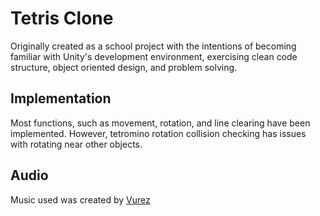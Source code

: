 # Tetris Clone
Originally created as a school project with the intentions of becoming familiar with Unity's development environment, exercising clean code structure, object oriented design, and problem solving.

## Implementation
Most functions, such as movement, rotation, and line clearing have been implemented. However, tetromino rotation collision checking has issues with rotating near other objects.

## Audio
Music used was created by [Vurez](https://ocremix.org/remix/OCR02202)
